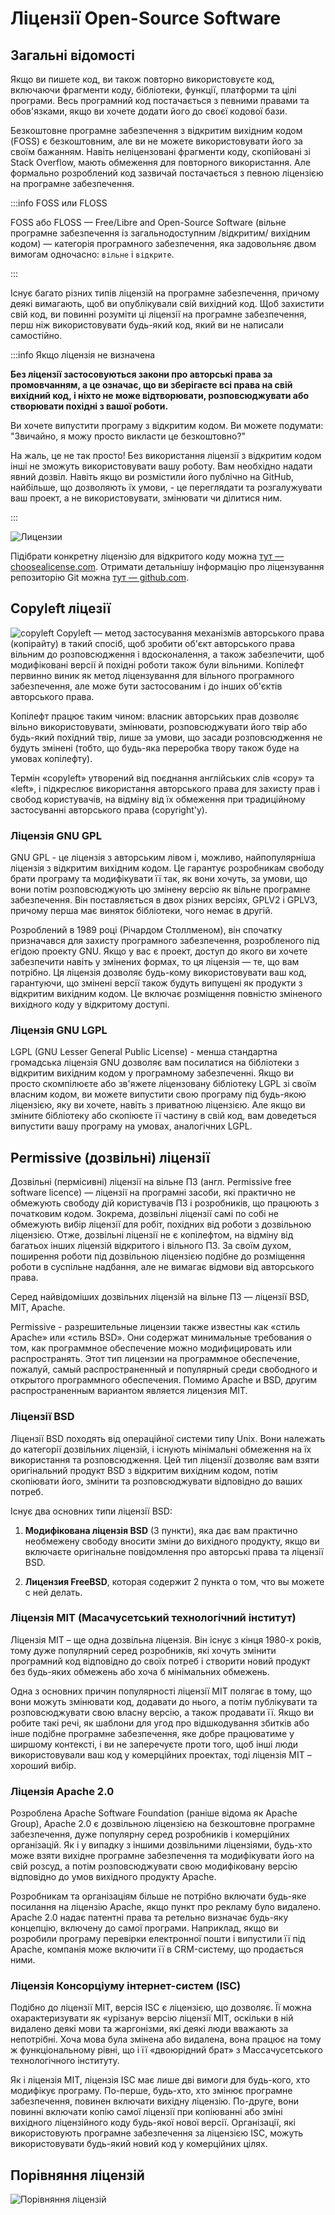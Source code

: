 # Ліцензії Open-Source Software

## Загальні відомості

Якщо ви пишете код, ви також повторно використовуєте код, включаючи фрагменти коду, бібліотеки, функції, платформи та цілі програми. Весь програмний код постачається з певними правами та обов'язками, якщо ви хочете додати його до своєї кодової бази.

Безкоштовне програмне забезпечення з відкритим вихідним кодом (FOSS) є безкоштовним, але ви не можете використовувати його за своїм бажанням. Навіть неліцензовані фрагменти коду, скопійовані зі Stack Overflow, мають обмеження для повторного використання. Але формально розроблений код зазвичай постачається з певною ліцензією на програмне забезпечення.

:::info FOSS или FLOSS

FOSS або FLOSS — Free/Libre and Open-Source Software (вільне програмне забезпечення із загальнодоступним /відкритим/ вихідним кодом) — категорія програмного забезпечення, яка задовольняє двом вимогам одночасно: `вільне` і `відкрите`.

:::

Існує багато різних типів ліцензій на програмне забезпечення, причому деякі вимагають, щоб ви опублікували свій вихідний код. Щоб захистити свій код, ви повинні розуміти ці ліцензії на програмне забезпечення, перш ніж використовувати будь-який код, який ви не написали самостійно.

:::info Якщо ліцензія не визначена

**Без ліцензії застосовуються закони про авторські права за промовчанням, а це означає, що ви зберігаєте всі права на свій вихідний код, і ніхто не може відтворювати, розповсюджувати або створювати похідні з вашої роботи.**

Ви хочете випустити програму з відкритим кодом. Ви можете подумати: "Звичайно, я можу просто викласти це безкоштовно?"

На жаль, це не так просто! Без використання ліцензії з відкритим кодом інші не зможуть використовувати вашу роботу. Вам необхідно надати явний дозвіл. Навіть якщо ви розмістили його публічно на GitHub, найбільше, що дозволяють їх умови, - це переглядати та розгалужувати ваш проект, а не використовувати, змінювати чи ділитися ним.

:::

![Лицензии](./assets/license-types.png)

Підібрати конкретну ліцензію для відкритого коду можна [тут — choosealicense.com](https://choosealicense.com/).
Отримати детальнішу інформацію про ліцензування репозиторію Git можна [тут — github.com](https://docs.github.com/ru/repositories/managing-your-repositorys-settings-and-features/customizing-your-repository/licensing-a-repository).

## Copyleft ліцезії

![copyleft](./assets/copyleft.032.svg) Copyleft — метод застосування механізмів авторського права (копірайту) в такий спосіб, щоб зробити об'єкт авторського права вільним до розповсюдження і вдосконалення, а також забезпечити, щоб модифіковані версії й похідні роботи також були вільними. Копілефт первинно виник як метод ліцензування для вільного програмного забезпечення, але може бути застосованим і до інших об'єктів авторського права.

Копілефт працює таким чином: власник авторських прав дозволяє вільно використовувати, змінювати, розповсюджувати його твір або будь-який похідний твір, лише за умови, що засади розповсюдження не будуть змінені (тобто, що будь-яка переробка твору також буде на умовах копілефту).

Термін «copyleft» утворений від поєднання англійських слів «copy» та «left», і підкреслює використання авторського права для захисту прав і свобод користувачів, на відміну від їх обмеження при традиційному застосуванні авторського права (copyright'у).

### Ліцензія GNU GPL

GNU GPL - це ліцензія з авторським лівом і, можливо, найпопулярніша ліцензія з відкритим вихідним кодом. Це гарантує розробникам свободу брати програму та модифікувати її так, як вони хочуть, за умови, що вони потім розповсюджують цю змінену версію як вільне програмне забезпечення. Він поставляється в двох різних версіях, GPLV2 і GPLV3, причому перша має виняток бібліотеки, чого немає в другій.

Розроблений в 1989 році (Річардом Столлменом), він спочатку призначався для захисту програмного забезпечення, розробленого під егідою проекту GNU. Якщо у вас є проект, доступ до якого ви хочете забезпечити навіть у змінених формах, то ця ліцензія — те, що вам потрібно. Ця ліцензія дозволяє будь-кому використовувати ваш код, гарантуючи, що змінені версії також будуть випущені як продукти з відкритим вихідним кодом. Це включає розміщення повністю зміненого вихідного коду у відкритому доступі.

### Ліцензія GNU LGPL

LGPL (GNU Lesser General Public License) - менша стандартна громадська ліцензія GNU дозволяє вам посилатися на бібліотеки з відкритим вихідним кодом у програмному забезпеченні. Якщо ви просто скомпілюєте або зв'яжете ліцензовану бібліотеку LGPL зі своїм власним кодом, ви можете випустити свою програму під будь-якою ліцензією, яку ви хочете, навіть з приватною ліцензією. Але якщо ви зміните бібліотеку або скопіюєте її частину в свій код, вам доведеться випустити вашу програму на умовах, аналогічних LGPL.

## Permissive (дозвільні) ліцензії

Дозвільні (пермісивні) ліцензії на вільне ПЗ (англ. Permissive free software licence) — ліцензії на програмні засоби, які практично не обмежують свободу дій користувачів ПЗ і розробників, що працюють з початковим кодом. Зокрема, дозвільні ліцензії самі по собі не обмежують вибір ліцензії для робіт, похідних від роботи з дозвільною ліцензією. Отже, дозвільні ліцензії не є копілефтом, на відміну від багатьох інших ліцензій відкритого і вільного ПЗ. За своїм духом, поширення роботи під дозвільною ліцензією подібне до розміщення роботи в суспільне надбання, але не вимагає відмови від авторського права.

Серед найвідоміших дозвільних ліцензій на вільне ПЗ — ліцензії BSD, MIT, Apache.

Permissive - разрешительные лицензии также известны как «стиль Apache» или «стиль BSD». Они содержат минимальные требования о том, как программное обеспечение можно модифицировать или распространять. Этот тип лицензии на программное обеспечение, пожалуй, самый распространенный и популярный среди свободного и открытого программного обеспечения. Помимо Apache и BSD, другим распространенным вариантом является лицензия MIT.

### Ліцензії BSD

Ліцензії BSD походять від операційної системи типу Unix. Вони належать до категорії дозвільних ліцензій, і існують мінімальні обмеження на їх використання та розповсюдження. Цей тип ліцензії дозволяє вам взяти оригінальний продукт BSD з відкритим вихідним кодом, потім скопіювати його, змінити та розповсюджувати відповідно до ваших потреб.

Існує два основних типи ліцензії BSD:

1. **Модифікована ліцензія BSD** (3 пункти), яка дає вам практично необмежену свободу вносити зміни до вихідного продукту, якщо ви включаєте оригінальне повідомлення про авторські права та ліцензії BSD.

2. **Лицензия FreeBSD**, которая содержит 2 пункта о том, что вы можете с ней делать.

### Ліцензія MIT (Масачусетський технологічний інститут)

Ліцензія MIT – ще одна дозвільна ліцензія. Він існує з кінця 1980-х років, тому дуже популярний серед розробників, які хочуть змінити програмний код відповідно до своїх потреб і створити новий продукт без будь-яких обмежень або хоча б мінімальних обмежень.

Одна з основних причин популярності ліцензії MIT полягає в тому, що вони можуть змінювати код, додавати до нього, а потім публікувати та розповсюджувати свою власну версію, а також продавати її. Якщо ви робите такі речі, як шаблони для угод про відшкодування збитків або інше подібне програмне забезпечення, яке добре працюватиме у ширшому контексті, і ви не заперечуєте проти того, щоб інші люди використовували ваш код у комерційних проектах, тоді ліцензія MIT – хороший вибір.

### Ліцензія Apache 2.0

Розроблена Apache Software Foundation (раніше відома як Apache Group), Apache 2.0 є дозвільною ліцензією на безкоштовне програмне забезпечення, дуже популярну серед розробників і комерційних організацій. Як і у випадку з іншими дозвільними ліцензіями, будь-хто може взяти вихідне програмне забезпечення та модифікувати його на свій розсуд, а потім розповсюджувати свою модифіковану версію відповідно до умов вихідного продукту Apache.

Розробникам та організаціям більше не потрібно включати будь-яке посилання на ліцензію Apache, якщо пункт про рекламу було видалено. Apache 2.0 надає патентні права та ретельно визначає будь-яку концепцію, включену до самої програми. Наприклад, якщо ви розробили програму перевірки електронної пошти і випустили її під Apache, компанія може включити її в CRM-систему, що продається ними.

### Ліцензія Консорціуму інтернет-систем (ISC)

Подібно до ліцензії MIT, версія ISC є ліцензією, що дозволяє. Її можна охарактеризувати як «урізану» версію ліцензії MIT, оскільки в ній видалено деякі мови та жаргонізми, які деякі люди вважають за непотрібні. Хоча мова була змінена або видалена, вона працює на тому ж функціональному рівні, що і її «двоюрідний брат» з Массачусетського технологічного інституту.

Як і ліцензія MIT, ліцензія ISC має лише дві вимоги для будь-кого, хто модифікує програму. По-перше, будь-хто, хто змінює програмне забезпечення, повинен включати вихідну ліцензію. По-друге, вони повинні включати копію самої ліцензії при копіюванні або зміні вихідного ліцензійного коду будь-якої нової версії. Організації, які використовують програмне забезпечення за ліцензією ISC, можуть використовувати будь-який новий код у комерційних цілях.

## Порівняння ліцензій

![Порівняння ліцензій](./assets/os-licenses-comparison.png)